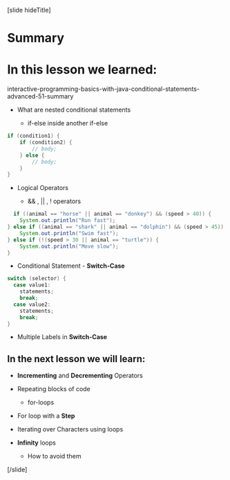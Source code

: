 [slide hideTitle]
# Summary

# In this lesson we learned: 

interactive-programming-basics-with-java-conditional-statements-advanced-51-summary

- What are nested conditional statements

  * if-else inside another if-else


```java
if (condition1) {
    if (condition2) {
        // body; 
    } else {
        // body;
    }
}
```

- Logical Operators  

  * && , || , ! operators 

``` java
  if ((animal == "horse" || animal == "donkey") && (speed > 40)) {
    System.out.println("Run fast");
} else if ((animal == "shark" || animal == "dolphin") && (speed > 45)) {
    System.out.println("Swim fast");
} else if (!(speed > 30 || animal == "turtle")) {
    System.out.println("Move slow");
}
```

- Conditional Statement - **Switch-Case**

```java
switch (selector) {
  case value1:
    statements;
    break;
  case value2:
    statements;
    break;
}
```

  * Multiple Labels in **Switch-Case**

## In the next lesson we will learn:

- **Incrementing** and **Decrementing** Operators

- Repeating blocks of code

  * for-loops

- For loop with a **Step**

- Iterating over Characters using loops

- **Infinity** loops

  * How to avoid them


[/slide]